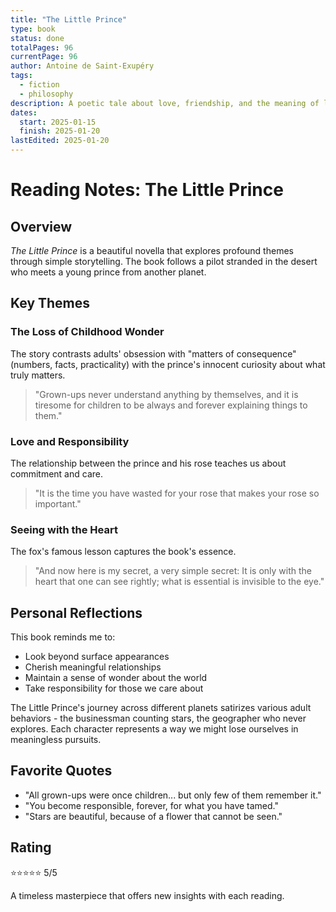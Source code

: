 ```yaml
---
title: "The Little Prince"
type: book
status: done
totalPages: 96
currentPage: 96
author: Antoine de Saint-Exupéry
tags:
  - fiction
  - philosophy
description: A poetic tale about love, friendship, and the meaning of life.
dates:
  start: 2025-01-15
  finish: 2025-01-20
lastEdited: 2025-01-20
---
```


# Reading Notes: The Little Prince

## Overview

*The Little Prince* is a beautiful novella that explores profound themes through simple storytelling. The book follows a pilot stranded in the desert who meets a young prince from another planet.

## Key Themes

### The Loss of Childhood Wonder

The story contrasts adults' obsession with "matters of consequence" (numbers, facts, practicality) with the prince's innocent curiosity about what truly matters.

> "Grown-ups never understand anything by themselves, and it is tiresome for children to be always and forever explaining things to them."

### Love and Responsibility

The relationship between the prince and his rose teaches us about commitment and care.

> "It is the time you have wasted for your rose that makes your rose so important."

### Seeing with the Heart

The fox's famous lesson captures the book's essence.

> "And now here is my secret, a very simple secret: It is only with the heart that one can see rightly; what is essential is invisible to the eye."

## Personal Reflections

This book reminds me to:
- Look beyond surface appearances
- Cherish meaningful relationships
- Maintain a sense of wonder about the world
- Take responsibility for those we care about

The Little Prince's journey across different planets satirizes various adult behaviors - the businessman counting stars, the geographer who never explores. Each character represents a way we might lose ourselves in meaningless pursuits.

## Favorite Quotes

- "All grown-ups were once children... but only few of them remember it."
- "You become responsible, forever, for what you have tamed."
- "Stars are beautiful, because of a flower that cannot be seen."

## Rating

⭐⭐⭐⭐⭐ 5/5

A timeless masterpiece that offers new insights with each reading.
